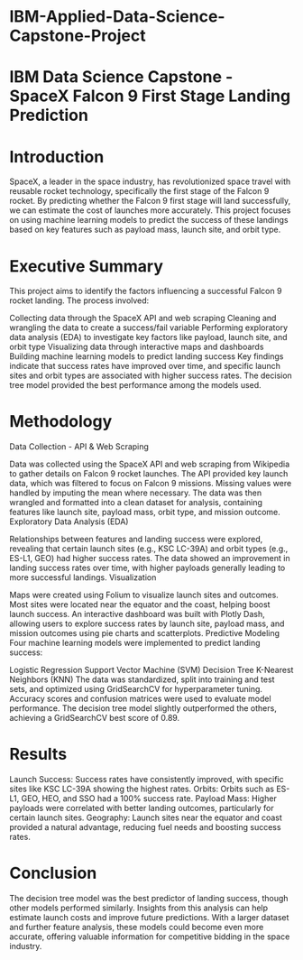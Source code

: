 # IBM-Applied-Data-Science-Capstone-Project

# IBM Data Science Capstone - SpaceX Falcon 9 First Stage Landing Prediction
# Introduction
SpaceX, a leader in the space industry, has revolutionized space travel with reusable rocket technology, specifically the first stage of the Falcon 9 rocket. By predicting whether the Falcon 9 first stage will land successfully, we can estimate the cost of launches more accurately. This project focuses on using machine learning models to predict the success of these landings based on key features such as payload mass, launch site, and orbit type.

# Executive Summary
This project aims to identify the factors influencing a successful Falcon 9 rocket landing. The process involved:

Collecting data through the SpaceX API and web scraping
Cleaning and wrangling the data to create a success/fail variable
Performing exploratory data analysis (EDA) to investigate key factors like payload, launch site, and orbit type
Visualizing data through interactive maps and dashboards
Building machine learning models to predict landing success
Key findings indicate that success rates have improved over time, and specific launch sites and orbit types are associated with higher success rates. The decision tree model provided the best performance among the models used.

# Methodology
Data Collection - API & Web Scraping

Data was collected using the SpaceX API and web scraping from Wikipedia to gather details on Falcon 9 rocket launches.
The API provided key launch data, which was filtered to focus on Falcon 9 missions. Missing values were handled by imputing the mean where necessary.
The data was then wrangled and formatted into a clean dataset for analysis, containing features like launch site, payload mass, orbit type, and mission outcome.
Exploratory Data Analysis (EDA)

Relationships between features and landing success were explored, revealing that certain launch sites (e.g., KSC LC-39A) and orbit types (e.g., ES-L1, GEO) had higher success rates.
The data showed an improvement in landing success rates over time, with higher payloads generally leading to more successful landings.
Visualization

Maps were created using Folium to visualize launch sites and outcomes. Most sites were located near the equator and the coast, helping boost launch success.
An interactive dashboard was built with Plotly Dash, allowing users to explore success rates by launch site, payload mass, and mission outcomes using pie charts and scatterplots.
Predictive Modeling
Four machine learning models were implemented to predict landing success:

Logistic Regression
Support Vector Machine (SVM)
Decision Tree
K-Nearest Neighbors (KNN)
The data was standardized, split into training and test sets, and optimized using GridSearchCV for hyperparameter tuning. Accuracy scores and confusion matrices were used to evaluate model performance. The decision tree model slightly outperformed the others, achieving a GridSearchCV best score of 0.89.

# Results
Launch Success: Success rates have consistently improved, with specific sites like KSC LC-39A showing the highest rates.
Orbits: Orbits such as ES-L1, GEO, HEO, and SSO had a 100% success rate.
Payload Mass: Higher payloads were correlated with better landing outcomes, particularly for certain launch sites.
Geography: Launch sites near the equator and coast provided a natural advantage, reducing fuel needs and boosting success rates.
# Conclusion
The decision tree model was the best predictor of landing success, though other models performed similarly. Insights from this analysis can help estimate launch costs and improve future predictions. With a larger dataset and further feature analysis, these models could become even more accurate, offering valuable information for competitive bidding in the space industry.
